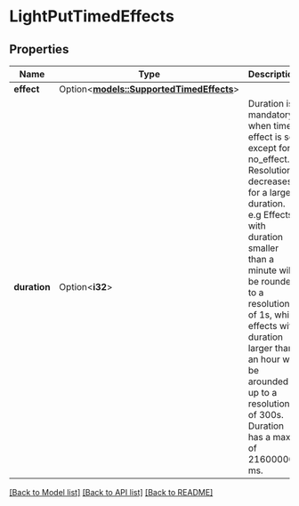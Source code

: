 # LightPutTimedEffects

## Properties

Name | Type | Description | Notes
------------ | ------------- | ------------- | -------------
**effect** | Option<[**models::SupportedTimedEffects**](SupportedTimedEffects.md)> |  | [optional]
**duration** | Option<**i32**> | Duration is mandatory when timed effect is set except for no_effect. Resolution decreases for a larger duration. e.g Effects with duration smaller than a minute will be rounded to a resolution of 1s, while effects with duration larger than an hour will be arounded up to a resolution of 300s. Duration has a max of 21600000 ms. | [optional]

[[Back to Model list]](../README.md#documentation-for-models) [[Back to API list]](../README.md#documentation-for-api-endpoints) [[Back to README]](../README.md)


